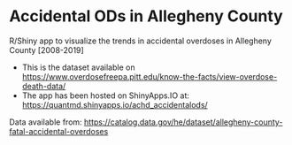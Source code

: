 # Accidental ODs in Allegheny County
R/Shiny app to visualize the trends in accidental overdoses in Allegheny County [2008-2019]

* This is the dataset available on https://www.overdosefreepa.pitt.edu/know-the-facts/view-overdose-death-data/ 
* The app has been hosted on ShinyApps.IO at: https://quantmd.shinyapps.io/achd_accidentalods/

Data available from: https://catalog.data.gov/he/dataset/allegheny-county-fatal-accidental-overdoses

